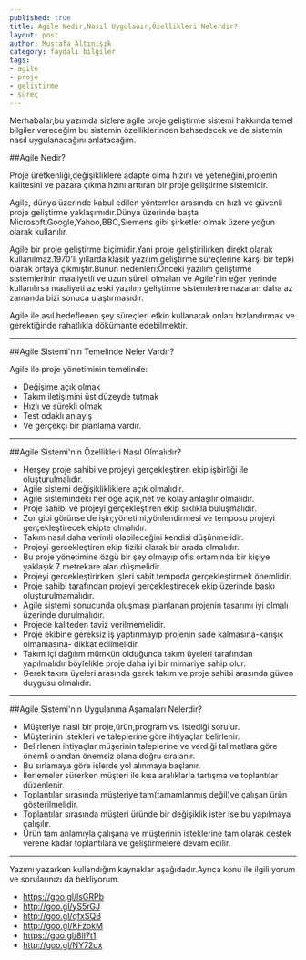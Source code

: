 ```yaml
---
published: true
title: Agile Nedir,Nasıl Uygulanır,Özellikleri Nelerdir?
layout: post
author: Mustafa Altınışık
category: faydalı bilgiler
tags:
- agile
- proje
- geliştirme
- süreç
---
```


Merhabalar,bu yazımda sizlere agile proje geliştirme sistemi hakkında temel bilgiler vereceğim bu sistemin özelliklerinden bahsedecek ve de sistemin nasıl uygulanacağını anlatacağım.

##Agile Nedir?

Proje üretkenliği,değişikliklere adapte olma hızını ve yeteneğini,projenin kalitesini ve pazara çıkma hzını arttıran bir proje geliştirme sistemidir.

Agile, dünya üzerinde kabul edilen yöntemler arasında en hızlı ve güvenli proje geliştirme yaklaşımıdır.Dünya üzerinde başta Microsoft,Google,Yahoo,BBC,Siemens gibi şirketler olmak üzere yoğun olarak kullanılır.

Agile bir proje geliştirme biçimidir.Yani proje geliştirilirken direkt olarak kullanılmaz.1970'li yıllarda klasik yazılım geliştirme süreçlerine karşı bir tepki olarak ortaya çıkmıştır.Bunun nedenleri:Önceki yazılım geliştirme sistemlerinin maaliyetli ve uzun süreli olmaları ve Agile'nin eğer yerinde kullanılırsa maaliyeti az eski yazılım geliştirme sistemlerine nazaran daha az zamanda bizi sonuca ulaştırmasıdır.

Agile ile asıl hedeflenen şey süreçleri etkin kullanarak onları hızlandırmak ve gerektiğinde rahatlıkla dökümante edebilmektir.

*******************
##Agile Sistemi'nin Temelinde Neler Vardır?

Agile ile proje yönetiminin temelinde:
- Değişime açık olmak
- Takım iletişimini üst düzeyde tutmak
- Hızlı ve sürekli olmak
- Test odaklı anlayış
- Ve gerçekçi bir planlama vardır.

*******************

##Agile Sistemi'nin Özellikleri Nasıl Olmalıdır?

- Herşey proje sahibi ve projeyi gerçekleştiren ekip işbirliği ile oluşturulmalıdır.
- Agile sistemi değişiklikliklere açık olmalıdır.
- Agile sistemindeki her öğe açık,net ve kolay anlaşılır olmalıdır.
- Proje sahibi ve projeyi gerçekleştiren ekip sıklıkla buluşmalıdır.
- Zor gibi görünse de işin;yönetimi,yönlendirmesi ve temposu projeyi gerçekleştirecek ekipte olmalıdır.
- Takım nasıl daha verimli olabileceğini kendisi düşünmelidir.
- Projeyi gerçekleştiren ekip fiziki olarak bir arada olmalıdır.
- Bu proje yönetimine özgü bir şey olmayıp ofis ortamında bir kişiye yaklaşık 7 metrekare alan düşmelidir.
- Projeyi gerçekleştirirken işleri sabit tempoda gerçekleştirmek önemlidir.
- Proje sahibi tarafından projeyi gerçekleştirecek ekip üzerinde baskı oluşturulmamalıdır.
- Agile sistemi sonucunda oluşması planlanan projenin tasarımı iyi olmalı üzerinde durulmalıdır.
- Projede kaliteden taviz verilmemelidir.
- Proje ekibine gereksiz iş yaptırımayıp projenin sade kalmasına-karışık olmamasına- dikkat edilmelidir.
- Takım içi dağılım mümkün olduğunca takım üyeleri tarafından yapılmalıdır böylelikle proje daha iyi bir mimariye sahip olur.
- Gerek takım üyeleri arasında gerek takım ve proje sahibi arasında güven duygusu olmalıdır.

***************

##Agile Sistemi'nin Uygulanma Aşamaları Nelerdir?

- Müşteriye nasıl bir proje,ürün,program vs. istediği sorulur.
- Müşterinin istekleri ve taleplerine göre ihtiyaçlar belirlenir.
- Belirlenen ihtiyaçlar müşerinin taleplerine ve verdiği talimatlara göre önemli olandan önemsiz olana doğru sıralanır.
- Bu sırlamaya göre işlerde yol alınmaya başlanır.
- İlerlemeler sürerken müşteri ile kısa aralıklarla tartışma ve toplantılar düzenlenir.
- Toplantılar sırasında müşteriye tam(tamamlanmış değil)ve çalışan ürün gösterilmelidir.
- Toplantılar sırasında müşteri üründe bir değişiklik ister ise bu yapılmaya çalışılır.
- Ürün tam anlamıyla çalışana ve müşterinin isteklerine tam olarak destek verene kadar toplantılara ve geliştirmelere devam edilir.

***************
Yazımı yazarken kullandığım kaynaklar aşağıdadır.Ayrıca konu ile ilgili yorum ve sorularınızı da bekliyorum.

- https://goo.gl/lsGRPb
- http://goo.gl/yS5rGJ
- http://goo.gl/qfxSQB
- http://goo.gl/KFzokM
- https://goo.gl/8lI7t1
- http://goo.gl/NY72dx

